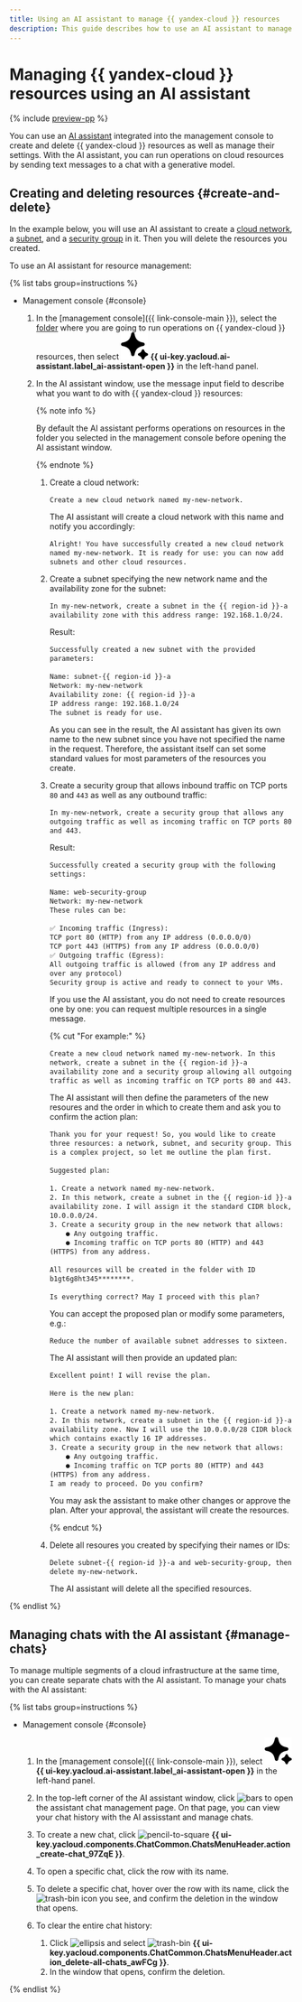 ```yaml
---
title: Using an AI assistant to manage {{ yandex-cloud }} resources
description: This guide describes how to use an AI assistant to manage {{ yandex-cloud }} resources in the management console interface.
---
```


# Managing {{ yandex-cloud }} resources using an AI assistant

{% include [preview-pp](../../_includes/preview-pp.md) %}

You can use an [AI assistant](../../ai-studio/concepts/assistant/index.md) integrated into the management console to create and delete {{ yandex-cloud }} resources as well as manage their settings. With the AI assistant, you can run operations on cloud resources by sending text messages to a chat with a generative model.

## Creating and deleting resources {#create-and-delete}

In the example below, you will use an AI assistant to create a [cloud network](../../vpc/concepts/network.md#network), a [subnet](../../vpc/concepts/network.md#subnet), and a [security group](../../vpc/concepts/security-groups.md) in it. Then you will delete the resources you created.

To use an AI assistant for resource management:

{% list tabs group=instructions %}

- Management console {#console}

  1. In the [management console]({{ link-console-main }}), select the [folder](../../resource-manager/concepts/resources-hierarchy.md#folder) where you are going to run operations on {{ yandex-cloud }} resources, then select ![sparkles-fill](../../_assets/console-icons/sparkles-fill.svg) **{{ ui-key.yacloud.ai-assistant.label_ai-assistant-open }}** in the left-hand panel.
  1. In the AI assistant window, use the message input field to describe what you want to do with {{ yandex-cloud }} resources:

      {% note info %}

      By default the AI assistant performs operations on resources in the folder you selected in the management console before opening the AI assistant window.

      {% endnote %}

      1. Create a cloud network:

          ```text
          Create a new cloud network named my-new-network.
          ```

          The AI assistant will create a cloud network with this name and notify you accordingly:

          ```text
          Alright! You have successfully created a new cloud network named my-new-network. It is ready for use: you can now add subnets and other cloud resources.
          ```

      1. Create a subnet specifying the new network name and the availability zone for the subnet:

          ```text
          In my-new-network, create a subnet in the {{ region-id }}-a availability zone with this address range: 192.168.1.0/24.
          ```

          Result:

          ```text
          Successfully created a new subnet with the provided parameters:

          Name: subnet-{{ region-id }}-a
          Network: my-new-network
          Availability zone: {{ region-id }}-a
          IP address range: 192.168.1.0/24
          The subnet is ready for use.
          ```

          As you can see in the result, the AI assistant has given its own name to the new subnet since you have not specified the name in the request. Therefore, the assistant itself can set some standard values for most parameters of the resources you create.

      1. Create a security group that allows inbound traffic on TCP ports `80` and `443` as well as any outbound traffic:

          ```text
          In my-new-network, create a security group that allows any outgoing traffic as well as incoming traffic on TCP ports 80 and 443.
          ```

          Result:

          ```text
          Successfully created a security group with the following settings:

          Name: web-security-group
          Network: my-new-network
          These rules can be:

          ✅ Incoming traffic (Ingress):
          TCP port 80 (HTTP) from any IP address (0.0.0.0/0)
          TCP port 443 (HTTPS) from any IP address (0.0.0.0/0)
          ✅ Outgoing traffic (Egress):
          All outgoing traffic is allowed (from any IP address and over any protocol)
          Security group is active and ready to connect to your VMs.
          ```

          If you use the AI assistant, you do not need to create resources one by one: you can request multiple resources in a single message.

          {% cut "For example:" %}

          ```text
          Create a new cloud network named my-new-network. In this network, create a subnet in the {{ region-id }}-a availability zone and a security group allowing all outgoing traffic as well as incoming traffic on TCP ports 80 and 443.
          ```

          The AI assistant will then define the parameters of the new resoures and the order in which to create them and ask you to confirm the action plan:

          ```text
          Thank you for your request! So, you would like to create three resources: a network, subnet, and security group. This is a complex project, so let me outline the plan first.

          Suggested plan:

          1. Create a network named my-new-network.
          2. In this network, create a subnet in the {{ region-id }}-a availability zone. I will assign it the standard CIDR block, 10.0.0.0/24.
          3. Create a security group in the new network that allows:
              ● Any outgoing traffic.
              ● Incoming traffic on TCP ports 80 (HTTP) and 443 (HTTPS) from any address.

          All resources will be created in the folder with ID b1gt6g8ht345********.

          Is everything correct? May I proceed with this plan?
          ```

          You can accept the proposed plan or modify some parameters, e.g.:

          ```text
          Reduce the number of available subnet addresses to sixteen.
          ```

          The AI assistant will then provide an updated plan:

          ```text
          Excellent point! I will revise the plan.

          Here is the new plan:

          1. Create a network named my-new-network.
          2. In this network, create a subnet in the {{ region-id }}-a availability zone. Now I will use the 10.0.0.0/28 CIDR block which contains exactly 16 IP addresses.
          3. Create a security group in the new network that allows:
              ● Any outgoing traffic.
              ● Incoming traffic on TCP ports 80 (HTTP) and 443 (HTTPS) from any address.
          I am ready to proceed. Do you confirm?
          ```

          You may ask the assistant to make other changes or approve the plan. After your approval, the assistant will create the resources.

          {% endcut %}

      1. Delete all resoures you created by specifying their names or IDs:

          ```text
          Delete subnet-{{ region-id }}-a and web-security-group, then delete my-new-network.
          ```

          The AI assistant will delete all the specified resources.

{% endlist %}

## Managing chats with the AI assistant {#manage-chats}

To manage multiple segments of a cloud infrastructure at the same time, you can create separate chats with the AI assistant. To manage your chats with the AI assistant:

{% list tabs group=instructions %}

- Management console {#console}

  1. In the [management console]({{ link-console-main }}), select ![sparkles-fill](../../_assets/console-icons/sparkles-fill.svg) **{{ ui-key.yacloud.ai-assistant.label_ai-assistant-open }}** in the left-hand panel.
  1. In the top-left corner of the AI assistant window, click ![bars](../../_assets/console-icons/bars.svg) to open the assistant chat management page. On that page, you can view your chat history with the AI assisstant and manage chats.
  1. To create a new chat, click ![pencil-to-square](../../_assets/console-icons/pencil-to-square.svg) **{{ ui-key.yacloud.components.ChatCommon.ChatsMenuHeader.action_create-chat_97ZqE }}**.
  1. To open a specific chat, click the row with its name.
  1. To delete a specific chat, hover over the row with its name, click the ![trash-bin](../../_assets/console-icons/trash-bin.svg) icon you see, and confirm the deletion in the window that opens.
  1. To clear the entire chat history:

      1. Click ![ellipsis](../../_assets/console-icons/ellipsis.svg) and select ![trash-bin](../../_assets/console-icons/trash-bin.svg) **{{ ui-key.yacloud.components.ChatCommon.ChatsMenuHeader.action_delete-all-chats_awFCg }}**.
      1. In the window that opens, confirm the deletion.

{% endlist %}
